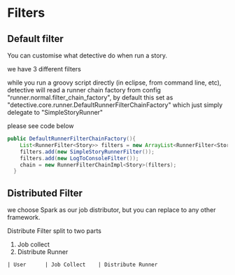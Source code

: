 # Filters

## Default filter

You can customise what detective do when run a story.

we have 3 different filters

while you run a groovy script directly (in eclipse, from command line, etc), detective will read a runner chain factory from config "runner.normal.filter_chain_factory", by default this set as "detective.core.runner.DefaultRunnerFilterChainFactory" which just simply delegate to "SimpleStoryRunner"

please see code below
```java
public DefaultRunnerFilterChainFactory(){
    List<RunnerFilter<Story>> filters = new ArrayList<RunnerFilter<Story>>();
    filters.add(new SimpleStoryRunnerFilter());
    filters.add(new LogToConsoleFilter());
    chain = new RunnerFilterChainImpl<Story>(filters);
  }
```

## Distributed Filter

we choose Spark as our job distributor, but you can replace to any other framework.

Distribute Filter split to two parts
1. Job collect
2. Distribute Runner

```
| User      | Job Collect    | Distribute Runner

```

